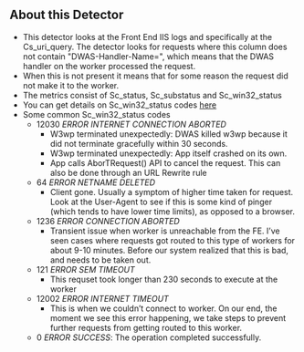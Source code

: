 ## About this Detector

* This detector looks at the Front End IIS logs and specifically at the Cs_uri_query. The detector looks for requests where this column does not contain "DWAS-Handler-Name=", which means that the DWAS handler on the worker processed the request. 
* When this is not present it means that for some reason the request did not make it to the worker.
* The metrics consist of Sc_status, Sc_substatus and Sc_win32_status
* You can get details on Sc_win32_status codes [here](https://msdn.microsoft.com/en-us/library/ms681381.aspx) 
* Some common Sc_win32_status codes
  * 12030 _ERROR INTERNET CONNECTION ABORTED_
     * W3wp terminated unexpectedly: DWAS killed w3wp because it did not terminate gracefully within 30 seconds.
     * W3wp terminated unexpectedly: App itself crashed on its own.     
     * App calls AborTRequest() API to cancel the request. This can also be done through an URL Rewrite rule
  * 64 _ERROR NETNAME DELETED_
     * Client gone. Usually a symptom of higher time taken for request. Look at the User-Agent to see if this is some kind of pinger (which tends to have lower time limits), as opposed to a browser.
  * 1236 _ERROR CONNECTION ABORTED_
     * Transient issue when worker is unreachable from the FE. I’ve seen cases where requests got routed to this type of workers for about 9-10 minutes. Before our system realized that this is bad, and needs to be taken out.
  * 121 _ERROR SEM TIMEOUT_
     * This requset took longer than 230 seconds to execute at the worker
  * 12002 _ERROR INTERNET TIMEOUT_
     * This is when we couldn’t connect to worker. On our end, the moment we see this error happening, we take steps to prevent further requests from getting routed to this worker.
  * 0 _ERROR SUCCESS_: The operation completed successfully.

